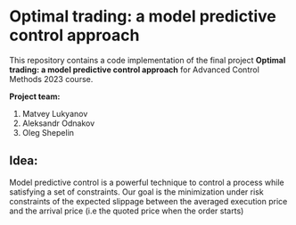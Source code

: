# Optimal trading: a model predictive control approach

This repository contains a code implementation of the final project **Optimal trading: a model predictive control approach** for Advanced Control Methods 2023 course.

__Project team:__

1) Matvey Lukyanov
2) Aleksandr Odnakov
3) Oleg Shepelin

## Idea:
Model predictive control is a powerful technique to control a process while satisfying a set of constraints.
Our goal is the minimization under risk constraints of the expected slippage between the averaged execution price and the arrival price (i.e the quoted price when the order starts)
